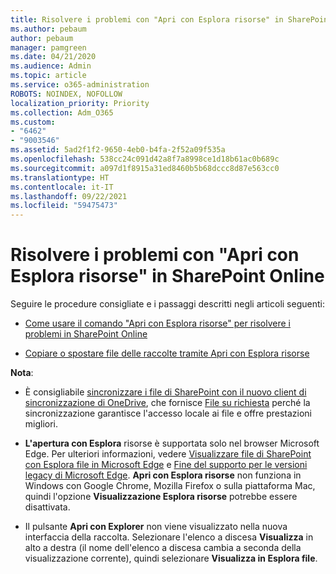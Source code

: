 ```yaml
---
title: Risolvere i problemi con "Apri con Esplora risorse" in SharePoint Online
ms.author: pebaum
author: pebaum
manager: pamgreen
ms.date: 04/21/2020
ms.audience: Admin
ms.topic: article
ms.service: o365-administration
ROBOTS: NOINDEX, NOFOLLOW
localization_priority: Priority
ms.collection: Adm_O365
ms.custom:
- "6462"
- "9003546"
ms.assetid: 5ad2f1f2-9650-4eb0-b4fa-2f52a09f535a
ms.openlocfilehash: 538cc24c091d42a8f7a8998ce1d18b61ac0b689c
ms.sourcegitcommit: a097d1f8915a31ed8460b5b68dccc8d87e563cc0
ms.translationtype: HT
ms.contentlocale: it-IT
ms.lasthandoff: 09/22/2021
ms.locfileid: "59475473"
---
```

# <a name="troubleshoot-open-with-explorer-issues-in-sharepoint-online"></a>Risolvere i problemi con "Apri con Esplora risorse" in SharePoint Online

Seguire le procedure consigliate e i passaggi descritti negli articoli seguenti:

- [Come usare il comando "Apri con Esplora risorse" per risolvere i problemi in SharePoint Online](https://docs.microsoft.com/sharepoint/troubleshoot/lists-and-libraries/troubleshoot-issues-using-open-with-explorer)

- [Copiare o spostare file delle raccolte tramite Apri con Esplora risorse](https://support.microsoft.com/office/copy-or-move-library-files-by-using-open-with-explorer-aaee7bfb-e2a1-42ee-8fc0-bcc0754f04d2?ui=en-us&rs=en-us&ad=us)

**Nota**:
- È consigliabile [sincronizzare i file di SharePoint con il nuovo client di sincronizzazione di OneDrive](https://support.microsoft.com/office/sync-sharepoint-and-teams-files-with-your-computer-6de9ede8-5b6e-4503-80b2-6190f3354a88?ui=en-us&rs=en-us&ad=us), che fornisce [File su richiesta](https://support.microsoft.com/office/save-disk-space-with-onedrive-files-on-demand-for-windows-10-0e6860d3-d9f3-4971-b321-7092438fb38e?ui=en-us&rs=en-us&ad=us) perché la sincronizzazione garantisce l'accesso locale ai file e offre prestazioni migliori.

- **L'apertura con Esplora** risorse è supportata solo nel browser Microsoft Edge. Per ulteriori informazioni, vedere [Visualizzare file di SharePoint con Esplora file in Microsoft Edge](https://docs.microsoft.com/SharePoint/sharepoint-view-in-edge) e [Fine del supporto per le versioni legacy di Microsoft Edge](https://docs.microsoft.com/lifecycle/announcements/m365-ie11-microsoft-edge-legacy). **Apri con Esplora risorse** non funziona in Windows con Google Chrome, Mozilla Firefox o sulla piattaforma Mac, quindi l'opzione **Visualizzazione Esplora risorse** potrebbe essere disattivata.

- Il pulsante **Apri con Explorer** non viene visualizzato nella nuova interfaccia della raccolta. Selezionare l'elenco a discesa **Visualizza** in alto a destra (il nome dell'elenco a discesa cambia a seconda della visualizzazione corrente), quindi selezionare **Visualizza in Esplora file**.

